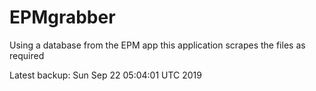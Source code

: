 # EPMgrabber
Using a database from the EPM app this application scrapes the files as required


Latest backup: Sun Sep 22 05:04:01 UTC 2019
